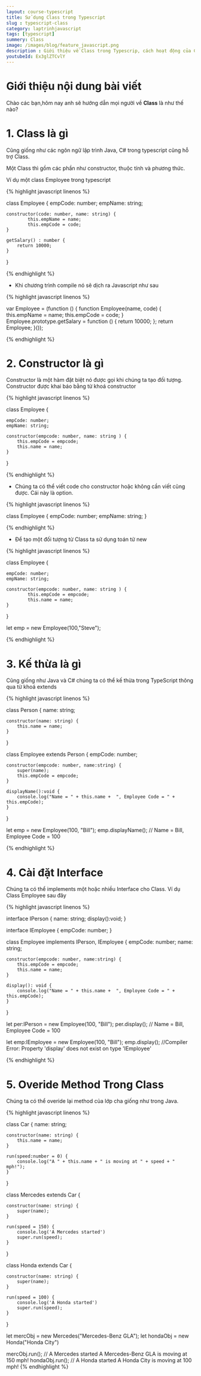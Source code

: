 ```yaml
---
layout: course-typescript
title: Sử dụng Class trong Typescript  
slug : typescript-class
category: laptrinhjavascript
tags: [typescript]
summery: Class   
image: /images/blog/feature_javascript.png
description : Giới thiệu về Class trong Typescrip, cách hoạt động của Class trong Typescrip
youtubeId: Ex3glZTCvlY
---
```


# **Giới thiệu nội dung bài viết**

Chào các bạn,hôm nay anh sẽ hướng dẫn mọi người về <b>Class</b> là như thế nào? 

# **1. Class là gì**

Cũng giống như các ngôn ngữ lập trình Java, C# trong typescript cũng hỗ trợ Class. 

Một Class thì gồm các phần như constructor, thuộc tính và phương thức. 

Ví dụ một class Employee trong typescript

{% highlight javascript  linenos %}

class Employee {
    empCode: number;
    empName: string;

    constructor(code: number, name: string) {
            this.empName = name;
            this.empCode = code;
    }

    getSalary() : number {
        return 10000;
    }
}

{% endhighlight %}

- Khi chương trình compile nó sẽ dịch ra Javascript như sau

{% highlight javascript  linenos %}

var Employee = (function () {
    function Employee(name, code) {
        this.empName = name;
        this.empCode = code;
    }
    Employee.prototype.getSalary = function () {
        return 10000;
    };
        return Employee;
}());

{% endhighlight %}

# **2. Constructor là gì**

Constructor là một hàm đặt biệt nó được gọi khi chúng ta tạo đối tượng. Constructor được khai báo bằng từ khoá constructor

{% highlight javascript  linenos %}

class Employee {

    empCode: number;
    empName: string;
    
    constructor(empcode: number, name: string ) {
        this.empCode = empcode;
        this.name = name;
    }
}

{% endhighlight %}

- Chúng ta có thể viết code cho constructor hoặc không cần viết cũng được. Cái này là option.

{% highlight javascript  linenos %}

class Employee {
    empCode: number;
    empName: string;
}

{% endhighlight %}

- Để tạo một đối tượng từ Class ta sử dụng toán tử new

{% highlight javascript  linenos %}

class Employee {

    empCode: number;
    empName: string;
    
    constructor(empcode: number, name: string ) {
            this.empCode = empcode;
            this.name = name;
    }
}

let emp = new Employee(100,"Steve");

{% endhighlight %}

# **3. Kế thừa là gì**

Cũng giống như Java và C# chúng ta có thể kế thừa trong TypeScript thông qua từ khoá extends

{% highlight javascript  linenos %}

class Person {
    name: string;
    
    constructor(name: string) {
        this.name = name;
    }
}

class Employee extends Person {
    empCode: number;
    
    constructor(empcode: number, name:string) {
        super(name);
        this.empCode = empcode;
    }
    
    displayName():void {
        console.log("Name = " + this.name +  ", Employee Code = " + this.empCode);
    }
}

let emp = new Employee(100, "Bill");
emp.displayName(); // Name = Bill, Employee Code = 100

{% endhighlight %}

# **4. Cài đặt Interface**

Chúng ta có thể implements một hoặc nhiều Interface cho Class. Ví dụ Class Employee sau đây

{% highlight javascript  linenos %}

interface IPerson {
    name: string;
    display():void;
}

interface IEmployee {
    empCode: number;
}

class Employee implements IPerson, IEmployee {
    empCode: number;
    name: string;
    
    constructor(empcode: number, name:string) {
        this.empCode = empcode;
        this.name = name;
    }
    
    display(): void {
        console.log("Name = " + this.name +  ", Employee Code = " + this.empCode);
    }
}

let per:IPerson = new Employee(100, "Bill");
per.display(); // Name = Bill, Employee Code = 100

let emp:IEmployee = new Employee(100, "Bill");
emp.display(); //Compiler Error: Property 'display' does not exist on type 'IEmployee'

{% endhighlight %}

# **5. Overide Method Trong Class**

Chúng ta có thể overide lại method của lớp cha giống như trong Java.

{% highlight javascript  linenos %}

class Car {
    name: string;
        
    constructor(name: string) {
        this.name = name;
    }
    
    run(speed:number = 0) {
        console.log("A " + this.name + " is moving at " + speed + " mph!");
    }
}

class Mercedes extends Car {
    
    constructor(name: string) {
        super(name);
    }
    
    run(speed = 150) {
        console.log('A Mercedes started')
        super.run(speed);
    }
}

class Honda extends Car {
    
    constructor(name: string) {
        super(name);
    }
    
    run(speed = 100) {
        console.log('A Honda started')
        super.run(speed);
    }
}

let mercObj = new Mercedes("Mercedes-Benz GLA");
let hondaObj = new Honda("Honda City")

mercObj.run();  // A Mercedes started A Mercedes-Benz GLA is moving at 150 mph!
hondaObj.run(); // A Honda started A Honda City is moving at 100 mph!
{% endhighlight %}











